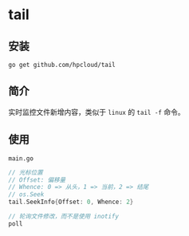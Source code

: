# tail

## 安装
```
go get github.com/hpcloud/tail
```

## 简介

实时监控文件新增内容，类似于 `linux` 的 `tail -f` 命令。

## 使用
`main.go`

``` go
// 光标位置
// Offset: 偏移量
// Whence: 0 => 从头，1 => 当前，2 => 结尾 
// os.Seek
tail.SeekInfo{Offset: 0, Whence: 2}

// 轮询文件修改，而不是使用 inotify
poll 
```